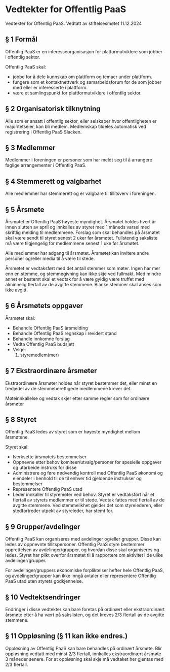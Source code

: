 # Vedtekter for Offentlig PaaS

Vedtekter for Offentlig PaaS. Vedtatt av stiftelsesmøtet 11.12.2024

## § 1 Formål
Offentlig PaaS er en interesseorganisasjon for platformutviklere som jobber i offentlig sektor.

Offentlig PaaS skal:
* jobbe for å dele kunnskap om plattform og temaer under plattform.
* fungere som et kontaktnettverk og samarbeidsforum for de som jobber med eller er interesserte i plattform.
* være et samlingspunkt for plattformutviklere i offentlig sektor.


## § 2 Organisatorisk tilknytning
Alle som er ansatt i offentlig sektor, eller selskaper hvor offentligheten er majoritetseier, kan bli medlem. Medlemskap tildeles automatisk ved registrering i Offentlig PaaS Slacken.

## § 3 Medlemmer
Medlemmer i foreningen er personer som har meldt seg til å arrangere faglige arrangementer i Offentlig PaaS.

## § 4 Stemmerett og valgbarhet
Alle medlemmer har stemmerett og er valgbare til tillitsverv i foreningen.

## § 5 Årsmøte
Årsmøtet er Offentlig PaaS høyeste myndighet. Årsmøtet holdes hvert år innen slutten av april og innkalles av styret med 1 måneds varsel med skriftlig melding til medlemmene. Forslag som skal behandles på årsmøtet skal være sendt til styret senest 2 uker før årsmøtet. Fullstendig saksliste må være tilgjengelig for medlemmene senest 1 uke før årsmøtet.

Alle medlemmer har adgang til årsmøtet. Årsmøtet kan invitere andre personer og/eller media til å være til stede.

Årsmøtet er vedtaksført med det antall stemmer som møter. Ingen har mer enn en stemme, og stemmegivning kan ikke skje ved fullmakt. Med mindre annet er bestemt skal et vedtak for å være gyldig være truffet med alminnelig flertall av de avgitte stemmene. Blanke stemmer skal anses som ikke avgitt.

## § 6 Årsmøtets oppgaver
Årsmøtet skal:
* Behandle Offentlig PaaS årsmelding
* Behandle Offentlig PaaS regnskap i revidert stand
* Behandle innkomne forslag
* Vedta Offentlig PaaS budsjett
* Velge:
  1. styremedlem(mer)

## § 7 Ekstraordinære årsmøter
Ekstraordinære årsmøter holdes når styret bestemmer det, eller minst en tredjedel av de stemmeberettigede medlemmene krever det.

Møteinnkallelse og vedtak skjer etter samme regler som for ordinære årsmøter

## § 8 Styret
Offentlig PaaS ledes av styret som er høyeste myndighet mellom årsmøtene.

Styret skal:
* Iverksette årsmøtets bestemmelser
* Oppnevne etter behov komiteer/utvalg/personer for spesielle oppgaver og utarbeide instruks for disse
* Administrere og føre nødvendig kontroll med Offentlig PaaS økonomi og eiendeler i henhold til de til enhver tid gjeldende instrukser og bestemmelser
* Representere Offentlig PaaS utad
* Leder innkaller til styremøter ved behov. Styret er vedtaksført når et flertall av styrets medlemmer er til stede. Vedtak fattes med flertall av de avgitte stemmene. Ved stemmelikhet gjelder det som styrelederen, eller stedfortreder utpekt av styreleder, har stemt for.

## § 9 Grupper/avdelinger
Offentlig PaaS kan organiseres med avdelinger og/eller grupper. Disse kan ledes av oppnevnte tillitspersoner. Offentlig PaaS styre bestemmer opprettelsen av avdelinger/grupper, og hvordan disse skal organiseres og ledes. Styret har plikt overfor årsmøtet til å rapportere om aktivitet i de ulike avdelinger/grupper.

For avdelinger/gruppers økonomiske forpliktelser hefter hele Offentlig PaaS, og avdelinger/grupper kan ikke inngå avtaler eller representere Offentlig PaaS utad uten styrets godkjennelse.

## § 10 Vedtektsendringer
Endringer i disse vedtekter kan bare foretas på ordinært eller ekstraordinært årsmøte etter å ha vært på sakslisten, og det kreves 2/3 flertall av de avgitte stemmene.

## § 11 Oppløsning (§ 11 kan ikke endres.)
Oppløsning av Offentlig PaaS kan bare behandles på ordinært årsmøte. Blir oppløsning vedtatt med minst 2/3 flertall, innkalles ekstraordinært årsmøte 3 måneder senere. For at oppløsning skal skje må vedtaket her gjentas med 2/3 flertall.
